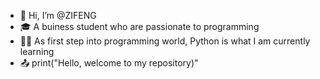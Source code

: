 - 👋 Hi, I’m @ZIFENG
- 🎓 A buiness student who are passionate to programming
- 👩‍💻 As first step into programming world, Python is what I am currently learning
- 📤 print("Hello, welcome to my repository)"
<!---
lzf430/lzf430 is a ✨ special ✨ repository because its `README.md` (this file) appears on your GitHub profile.
You can click the Preview link to take a look at your changes.
--->
